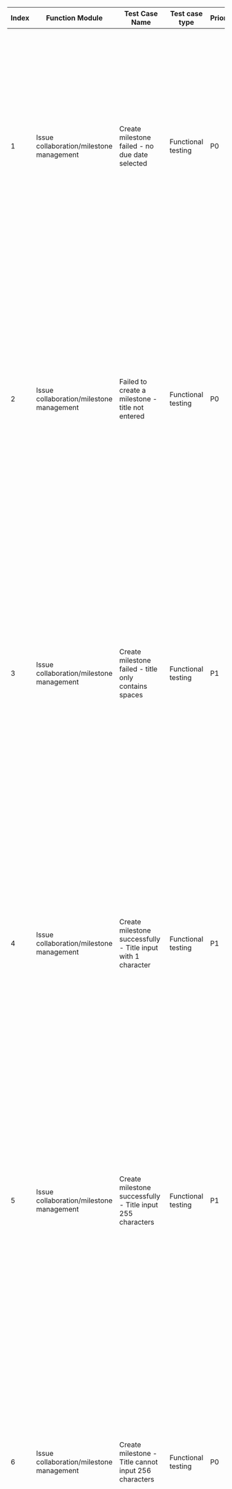 | Index | Function Module | Test Case Name | Test case type | Priority | Precondition | Step description | Expected result | Remarks |
| - | - | - | - | - | - | - | - | - |
| 1 | Issue collaboration/milestone management | Create milestone failed - no due date selected | Functional testing | P0 | 1. Logged In<br>2. Create a new repository<br>3. Go to the milestone list page. | 1. Click '+ Create Milestone' button<br>2. Enter the correct title and description<br>3. Do not select a due date and click the "Save" button | 1. Display the new milestone form, including: title input field, due date selection box, description input field, 'Save' and 'Cancel' buttons<br>2. Enter the correct content in the input box<br>3. There is a prompt 'Select due date' at the deadline, failed to create a new milestone |  |
| 2 | Issue collaboration/milestone management | Failed to create a milestone - title not entered | Functional testing | P0 | 1. Logged In<br>2. Create a new repository<br>3. Go to the milestone list page. | 1. Click '+ Create Milestone' button<br>2. Do not enter a title but enter the correct description and select the deadline<br>3. Click the "Save" button | 1. Display the new milestone form, including: title input field, due date selection box, description input field, 'Save' and 'Cancel' buttons<br>2. Fill in the description and deadline correctly in the input box, without content in the title<br>3. The 'Save' button is grayed out and cannot be clicked, failed to create a milestone |  |
| 3 | Issue collaboration/milestone management | Create milestone failed - title only contains spaces | Functional testing | P1 | 1. Logged In<br>2. Create a new repository<br>3. Go to the milestone list page. | 1. Click '+ Create Milestone' button<br>2. Enter a blank space in the title, enter the correct description, and select the deadline<br>3. Click the "Save" button | 1. Display the new milestone form, including: title input field, due date selection box, description input field, 'Save' and 'Cancel' buttons<br>2. Fill in description and due date correctly in input box, title is a space<br>3. There is a prompt on the top of the page 'Title cannot be empty', the new milestone creation failed |  |
| 4 | Issue collaboration/milestone management | Create milestone successfully - Title input with 1 character | Functional testing | P1 | 1. Logged In<br>2. Create a new repository<br>3. Go to the milestone list page. | 1. Click '+ Create Milestone' button<br>2. Enter "I" as the title, enter the correct description, and select the deadline.<br>3. Click the "Save" button | 1. Display the new milestone form, including: title input field, due date selection box, description input field, 'Save' and 'Cancel' buttons<br>2. Fill in the title, description, and deadline correctly in the input box<br>3. Successfully create a milestone, and the page will jump to the milestone details |  |
| 5 | Issue collaboration/milestone management | Create milestone successfully - Title input 255 characters | Functional testing | P1 | 1. Logged In<br>2. Create a new repository<br>3. Go to the milestone list page. | 1. Click '+ Create Milestone' button<br>2. Enter a title with 255 characters, provide correct description, and select a due date<br>3. Click the "Save" button | 1. Display the new milestone form, including: title input field, due date selection box, description input field, 'Save' and 'Cancel' buttons<br>2. Fill in the title, description, and deadline correctly in the input box<br>3. Successfully create a milestone and navigate to the milestone details page |  |
| 6 | Issue collaboration/milestone management | Create milestone - Title cannot input 256 characters | Functional testing | P0 | 1. Logged In<br>2. Create a new repository<br>3. Go to the milestone list page. | 1. Click '+ Create Milestone' button<br>2. Enter 256 characters for the title, enter the correct description, and select a deadline<br>3. Click the "Save" button | 1. Display the new milestone form, including: title input field, due date selection box, description input field, 'Save' and 'Cancel' buttons<br>2. Fill in the description and deadline correctly, only fill in 255 characters for the title<br>3. Successfully create a milestone and navigate to the milestone details page |  |
| 7 | Issue collaboration/milestone management | Create milestone failed - Title only input emoji | Functional testing | P2 | 1. Logged In<br>2. Create a new repository<br>3. Go to the milestone list page. | 1. Click '+ Create Milestone' button<br>2. Fill in 1 emoji for the title, enter the correct description and select the deadline<br>3. Click the "Save" button | 1. Display the new milestone form, including: title input field, due date selection box, description input field, 'Save' and 'Cancel' buttons<br>2. Fill in the description and deadline correctly, only fill in 255 characters for the title<br>3. There is a prompt on the top of the page 'Title cannot be empty', the new milestone creation failed |  |
| 8 | Issue collaboration/milestone management | Create milestone successfully - no description entered | Functional testing | P1 | 1. Logged In<br>2. Create a new repository<br>3. Go to the milestone list page. | 1. Click '+ Create Milestone' button<br>2. Enter the correct content for the title, select the deadline, do not enter description<br>3. Click the "Save" button | 1. Display the new milestone form, including: title input field, due date selection box, description input field, 'Save' and 'Cancel' buttons<br>2. Fill in the title and deadline correctly in the input box, leave the description empty.<br>3. Successfully create a milestone and navigate to the milestone details page |  |
| 9 | Issue collaboration/milestone management | Successfully create milestone - Description input 65535 characters | Functional testing | P1 | 1. Logged In<br>2. Create a new repository<br>3. Go to the milestone list page. | 1. Click '+ Create Milestone' button<br>2. Enter the correct content in the title, select the deadline, and enter 65535 characters in the description<br>3. Click the "Save" button | 1. Display the new milestone form, including: title input field, due date selection box, description input field, 'Save' and 'Cancel' buttons<br>2. Fill in the title, description, and deadline correctly in the input box<br>3. Successfully create a milestone and navigate to the milestone details page |  |
| 10 | Issue collaboration/milestone management | Failed to create a milestone - the description has 65536 characters | Functional testing | P0 | 1. Logged In<br>2. Create a new repository<br>3. Go to the milestone list page. | 1. Click '+ Create Milestone' button<br>2. Enter the correct content in the title, select the deadline, and enter 65536 characters in the description<br>3. Click the "Save" button | 1. Display the new milestone form, including: title input field, due date selection box, description input field, 'Save' and 'Cancel' buttons<br>2. Fill in the title, description, and deadline correctly in the input box<br>3. Failed to create a new milestone with a prompt of excessive content |  |
| 11 | Issue collaboration/milestone management | Successfully create a milestone - complete input of title, description, and deadline | Functional testing | P0 | 1. Logged In<br>2. Create a new repository<br>3. Go to the milestone list page. | 1. Click '+ Create Milestone' button<br>2. Enter the title as 'TODO', select a due date, enter the description as 'fighting'<br>3. Click the "Save" button | 1. Display the new milestone form, including: title input field, due date selection box, description input field, 'Save' and 'Cancel' buttons<br>2. Fill in the title, description, and deadline correctly in the input box<br>3. Successfully create a milestone and navigate to the milestone details page |  |
| 12 | Issue collaboration/milestone management | Cancel creating milestone successfully | Functional testing | P1 | 1. Logged In<br>2. Create a new repository<br>3. Go to the milestone list page. | 1. Click '+ Create Milestone' button<br>2. Enter the title as 'TODO', select a due date, enter the description as 'fighting'<br>3. Click the 'Cancel' button | 1. Display the new milestone form, including: title input field, due date selection box, description input field, 'Save' and 'Cancel' buttons<br>2. Fill in the title, description, and deadline correctly in the input box<br>3. Successfully cancel creating a milestone, and the page jumps to the milestone list. |  |
| 13 | Issue collaboration/milestone management | Successfully edited milestone | Functional testing | P0 | 1. Logged In<br>2. Create a new repository<br>3. Go to the milestone list page.<br>4. Create a new milestone | 1. Click the "Edit" button.<br>2. Change the title, deadline, and description, then click the "Save" button | 1. Go to the milestone information editing page<br>2. Save successful, milestone information changed |  |
| 14 | Issue collaboration/milestone management | Cancel editing milestone successfully | Functional testing | P1 | 1. Logged In<br>2. Create a new repository<br>3. Go to the milestone list page.<br>4. Create a new milestone | 1. Click on the Edit button...<br>2. Change the title, deadline, and description, then click the "Cancel" button | 1. Go to the milestone information editing page<br>2. Cancellation successful, milestone information unchanged |  |
| 15 | Issue collaboration/milestone management | Successfully closed milestone | Functional testing | P0 | 1. Logged In<br>2. Create a new repository<br>3. Go to the milestone list page.<br>4. Create a new milestone | 1. Click on the Close button... | 1. Milestone is already closed |  |
| 16 | Issue collaboration/milestone management | Milestone opened successfully | Functional testing | P0 | 1. Logged In<br>2. Create a new repository<br>3. Go to the milestone list page.<br>4. Create a new milestone<br>5. Close milestone | 1. Click on the Enable button... | 1. Milestone is already open |  |
| 17 | Issue collaboration/milestone management | Successfully deleted milestone | Functional testing | P0 | 1. Logged In<br>2. Create a new repository<br>3. Go to the milestone list page.<br>4. Create a new milestone | 1. Click on the Delete button...<br>2. Click the 'Confirm' button | 1. Pop up delete prompt box<br>2. Delete successful |  |
| 18 | Issue collaboration/milestone management | Cancel deleting milestone successfully | Functional testing | P1 | 1. Logged In<br>2. Create a new repository<br>3. Go to the milestone list page.<br>4. Create a new milestone | 1. Click on the Delete button...<br>2. Click the "Cancel" button. | 1. Pop up delete prompt box<br>2. Not deleted |  |
| 19 | Issue collaboration/milestone management | Milestone page - Creating an issue will automatically associate with the milestone | Functional testing | P1 | 1. Logged In<br>2. Create a new repository<br>3. Go to the milestone list page.<br>4. Create a new milestone | 1. Click "+ New Issue"<br>2. Fill in the title and click 'Create' | 1. Enter the new Issue form page<br>2. Create successfully, the issue only has title and associated milestone |  |
